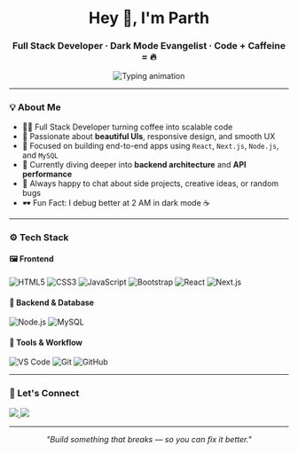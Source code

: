 <h1 align="center">Hey 👋, I'm Parth</h1>
<h3 align="center">Full Stack Developer · Dark Mode Evangelist · Code + Caffeine = 🔥</h3>

<p align="center">
  <img src="https://readme-typing-svg.herokuapp.com?font=Fira+Code&size=22&pause=1000&center=true&width=435&lines=I+build+cool+web+apps.;Full+Stack+with+React+%2B+Node.;Dark+themes+only+please." alt="Typing animation" />
</p>

---

### 💡 About Me

- 🧑‍💻 Full Stack Developer turning coffee into scalable code  
- 🎨 Passionate about **beautiful UIs**, responsive design, and smooth UX  
- 🚀 Focused on building end-to-end apps using `React`, `Next.js`, `Node.js`, and `MySQL`  
- 🌱 Currently diving deeper into **backend architecture** and **API performance**  
- 💬 Always happy to chat about side projects, creative ideas, or random bugs  
- 🕶️ Fun Fact: I debug better at 2 AM in dark mode ☕  

---

### ⚙️ Tech Stack

#### 🖼️ Frontend
![HTML5](https://img.shields.io/badge/-HTML5-E34F26?style=flat-square&logo=html5&logoColor=white)
![CSS3](https://img.shields.io/badge/-CSS3-1572B6?style=flat-square&logo=css3)
![JavaScript](https://img.shields.io/badge/-JavaScript-F7DF1E?style=flat-square&logo=javascript&logoColor=000)
![Bootstrap](https://img.shields.io/badge/-Bootstrap-563D7C?style=flat-square&logo=bootstrap)
![React](https://img.shields.io/badge/-React-20232A?style=flat-square&logo=react)
![Next.js](https://img.shields.io/badge/-Next.js-000?style=flat-square&logo=next.js)

#### 🔧 Backend & Database
![Node.js](https://img.shields.io/badge/-Node.js-339933?style=flat-square&logo=node.js&logoColor=white)
![MySQL](https://img.shields.io/badge/-MySQL-4479A1?style=flat-square&logo=mysql&logoColor=white)

#### 🧰 Tools & Workflow
![VS Code](https://img.shields.io/badge/-VSCode-007ACC?style=flat-square&logo=visual-studio-code)
![Git](https://img.shields.io/badge/-Git-F05032?style=flat-square&logo=git&logoColor=white)
![GitHub](https://img.shields.io/badge/-GitHub-181717?style=flat-square&logo=github)

---

### 🔗 Let's Connect

<p align="left">
  <a href="mailto:your-email@gmail.com">
    <img src="https://img.shields.io/badge/Gmail-D14836?style=flat-square&logo=gmail&logoColor=white" />
  </a>
  <a href="https://www.linkedin.com/in/your-link" target="_blank">
    <img src="https://img.shields.io/badge/LinkedIn-0077B5?style=flat-square&logo=linkedin&logoColor=white" />
  </a>
  <!-- Optional -->
  <!-- <a href="https://your-portfolio.com" target="_blank">
    <img src="https://img.shields.io/badge/Portfolio-000?style=flat-square&logo=vercel&logoColor=white" />
  </a> -->
</p>

---

<p align="center"><i>"Build something that breaks — so you can fix it better."</i></p>
